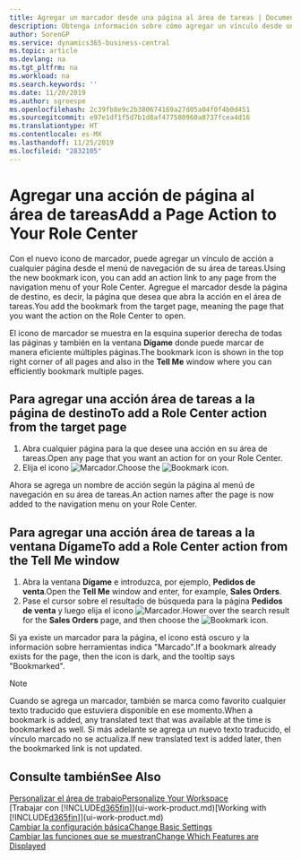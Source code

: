 ```yaml
---
title: Agregar un marcador desde una página al área de tareas | Documentos de Microsoft
description: Obtenga información sobre cómo agregar un vínculo desde una página al área de tareas.
author: SorenGP
ms.service: dynamics365-business-central
ms.topic: article
ms.devlang: na
ms.tgt_pltfrm: na
ms.workload: na
ms.search.keywords: ''
ms.date: 11/20/2019
ms.author: sgroespe
ms.openlocfilehash: 2c39fb8e9c2b380674169a27d05a04f0f4b0d451
ms.sourcegitcommit: e97e1df1f5d7b1d8af477580960a8737fcea4d16
ms.translationtype: HT
ms.contentlocale: es-MX
ms.lasthandoff: 11/25/2019
ms.locfileid: "2832105"
---
```

# <a name="add-a-page-action-to-your-role-center"></a><span data-ttu-id="37c3d-103">Agregar una acción de página al área de tareas</span><span class="sxs-lookup"><span data-stu-id="37c3d-103">Add a Page Action to Your Role Center</span></span>
<span data-ttu-id="37c3d-104">Con el nuevo icono de marcador, puede agregar un vínculo de acción a cualquier página desde el menú de navegación de su área de tareas.</span><span class="sxs-lookup"><span data-stu-id="37c3d-104">Using the new bookmark icon, you can add an action link to any page from the navigation menu of your Role Center.</span></span> <span data-ttu-id="37c3d-105">Agregue el marcador desde la página de destino, es decir, la página que desea que abra la acción en el área de tareas.</span><span class="sxs-lookup"><span data-stu-id="37c3d-105">You add the bookmark from the target page, meaning the page that you want the action on the Role Center to open.</span></span>

<span data-ttu-id="37c3d-106">El icono de marcador se muestra en la esquina superior derecha de todas las páginas y también en la ventana **Dígame** donde puede marcar de manera eficiente múltiples páginas.</span><span class="sxs-lookup"><span data-stu-id="37c3d-106">The bookmark icon is shown in the top right corner of all pages and also in the **Tell Me** window where you can efficiently bookmark multiple pages.</span></span>

## <a name="to-add-a-role-center-action-from-the-target-page"></a><span data-ttu-id="37c3d-107">Para agregar una acción área de tareas a la página de destino</span><span class="sxs-lookup"><span data-stu-id="37c3d-107">To add a Role Center action from the target page</span></span>
1. <span data-ttu-id="37c3d-108">Abra cualquier página para la que desee una acción en su área de tareas.</span><span class="sxs-lookup"><span data-stu-id="37c3d-108">Open any page that you want an action for on your Role Center.</span></span>
2. <span data-ttu-id="37c3d-109">Elija el icono ![Marcador](media/ui_bookmark_icon.png "Marcador").</span><span class="sxs-lookup"><span data-stu-id="37c3d-109">Choose the ![Bookmark](media/ui_bookmark_icon.png "Bookmark") icon.</span></span>

<span data-ttu-id="37c3d-110">Ahora se agrega un nombre de acción según la página al menú de navegación en su área de tareas.</span><span class="sxs-lookup"><span data-stu-id="37c3d-110">An action names after the page is now added to the navigation menu on your Role Center.</span></span>

## <a name="to-add-a-role-center-action-from-the-tell-me-window"></a><span data-ttu-id="37c3d-111">Para agregar una acción área de tareas a la ventana Dígame</span><span class="sxs-lookup"><span data-stu-id="37c3d-111">To add a Role Center action from the Tell Me window</span></span>
1. <span data-ttu-id="37c3d-112">Abra la ventana **Dígame** e introduzca, por ejemplo, **Pedidos de venta**.</span><span class="sxs-lookup"><span data-stu-id="37c3d-112">Open the **Tell Me** window and enter, for example, **Sales Orders**.</span></span>
2. <span data-ttu-id="37c3d-113">Pase el cursor sobre el resultado de búsqueda para la página **Pedidos de venta** y luego elija el icono ![Marcador](media/ui_bookmark_icon.png "Marcador").</span><span class="sxs-lookup"><span data-stu-id="37c3d-113">Hower over the search result for the **Sales Orders** page, and then choose the ![Bookmark](media/ui_bookmark_icon.png "Bookmark") icon.</span></span>

<span data-ttu-id="37c3d-114">Si ya existe un marcador para la página, el icono está oscuro y la información sobre herramientas indica "Marcado".</span><span class="sxs-lookup"><span data-stu-id="37c3d-114">If a bookmark already exists for the page, then the icon is dark, and the tooltip says "Bookmarked".</span></span>

> [!NOTE]  
> <span data-ttu-id="37c3d-115">Cuando se agrega un marcador, también se marca como favorito cualquier texto traducido que estuviera disponible en ese momento.</span><span class="sxs-lookup"><span data-stu-id="37c3d-115">When a bookmark is added, any translated text that was available at the time is bookmarked as well.</span></span> <span data-ttu-id="37c3d-116">Si más adelante se agrega un nuevo texto traducido, el vínculo marcado no se actualiza.</span><span class="sxs-lookup"><span data-stu-id="37c3d-116">If new translated text is added later, then the bookmarked link is not updated.</span></span>

## <a name="see-also"></a><span data-ttu-id="37c3d-117">Consulte también</span><span class="sxs-lookup"><span data-stu-id="37c3d-117">See Also</span></span>
[<span data-ttu-id="37c3d-118">Personalizar el área de trabajo</span><span class="sxs-lookup"><span data-stu-id="37c3d-118">Personalize Your Workspace</span></span>](ui-personalization-user.md)  
<span data-ttu-id="37c3d-119">[Trabajar con [!INCLUDE[d365fin](includes/d365fin_md.md)]](ui-work-product.md)</span><span class="sxs-lookup"><span data-stu-id="37c3d-119">[Working with [!INCLUDE[d365fin](includes/d365fin_md.md)]](ui-work-product.md)</span></span>  
[<span data-ttu-id="37c3d-120">Cambiar la configuración básica</span><span class="sxs-lookup"><span data-stu-id="37c3d-120">Change Basic Settings</span></span>](ui-change-basic-settings.md)  
[<span data-ttu-id="37c3d-121">Cambiar las funciones que se muestran</span><span class="sxs-lookup"><span data-stu-id="37c3d-121">Change Which Features are Displayed</span></span>](ui-experiences.md)  
